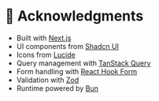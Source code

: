 # 🙏 Acknowledgments

- Built with [Next.js](https://nextjs.org)
- UI components from [Shadcn UI](https://ui.shadcn.com)
- Icons from [Lucide](https://lucide.dev)
- Query management with [TanStack Query](https://tanstack.com/query)
- Form handling with [React Hook Form](https://react-hook-form.com)
- Validation with [Zod](https://zod.dev)
- Runtime powered by [Bun](https://bun.sh)
